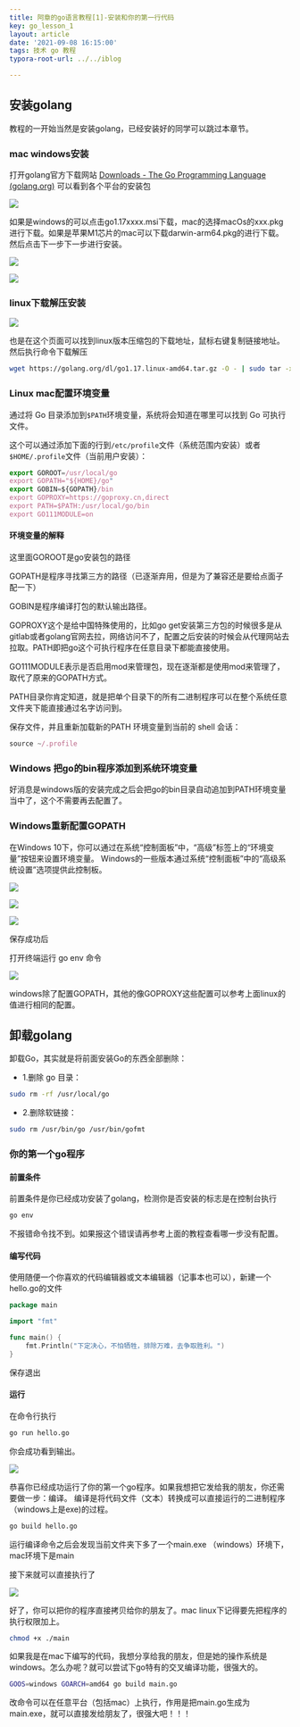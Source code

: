 ```yaml
---
title: 阿章的go语言教程[1]-安装和你的第一行代码
key: go_lesson_1
layout: article
date: '2021-09-08 16:15:00'
tags: 技术 go 教程
typora-root-url: ../../iblog

---
```


## 安装golang

教程的一开始当然是安装golang，已经安装好的同学可以跳过本章节。

### mac windows安装

打开golang官方下载网站 [Downloads - The Go Programming Language (golang.org)](https://golang.org/dl/) 可以看到各个平台的安装包

![](http://img.azhangbaobao.cn/img/20210909125332.png)

如果是windows的可以点击go1.17xxxx.msi下载，mac的选择macOs的xxx.pkg进行下载。如果是苹果M1芯片的mac可以下载darwin-arm64.pkg的进行下载。然后点击下一步下一步进行安装。

![](http://img.azhangbaobao.cn/img/20210909133827.png)

![](http://img.azhangbaobao.cn/img/20210909133920.png)

### linux下载解压安装

![](http://img.azhangbaobao.cn/img/20210909125332.png)

也是在这个页面可以找到linux版本压缩包的下载地址，鼠标右键复制链接地址。然后执行命令下载解压

```bash
wget https://golang.org/dl/go1.17.linux-amd64.tar.gz -O - | sudo tar -xz -C /usr/local
```

### Linux mac配置环境变量

通过将 Go 目录添加到`$PATH`环境变量，系统将会知道在哪里可以找到 Go 可执行文件。

这个可以通过添加下面的行到`/etc/profile`文件（系统范围内安装）或者`$HOME/.profile`文件（当前用户安装）：

```javascript
export GOROOT=/usr/local/go
export GOPATH="${HOME}/go"
export GOBIN=${GOPATH}/bin
export GOPROXY=https://goproxy.cn,direct
export PATH=$PATH:/usr/local/go/bin
export GO111MODULE=on
```

#### 环境变量的解释

这里面GOROOT是go安装包的路径

GOPATH是程序寻找第三方的路径（已逐渐弃用，但是为了兼容还是要给点面子配一下）

GOBIN是程序编译打包的默认输出路径。

GOPROXY这个是给中国特殊使用的，比如go get安装第三方包的时候很多是从gitlab或者golang官网去拉，网络访问不了，配置之后安装的时候会从代理网站去拉取。PATH即把go这个可执行程序在任意目录下都能直接使用。

GO111MODULE表示是否启用mod来管理包，现在逐渐都是使用mod来管理了，取代了原来的GOPATH方式。

PATH目录你肯定知道，就是把单个目录下的所有二进制程序可以在整个系统任意文件夹下能直接通过名字访问到。

保存文件，并且重新加载新的PATH 环境变量到当前的 shell 会话：

```javascript
source ~/.profile
```

### Windows 把go的bin程序添加到系统环境变量

好消息是windows版的安装完成之后会把go的bin目录自动追加到PATH环境变量当中了，这个不需要再去配置了。

### Windows重新配置GOPATH

在Windows 10下，你可以通过在系统“控制面板”中，“高级”标签上的“环境变量”按钮来设置环境变量。 Windows的一些版本通过系统“控制面板”中的“高级系统设置”选项提供此控制板。

![](http://img.azhangbaobao.cn/img/20210909130647.png)

![](http://img.azhangbaobao.cn/img/20210909130726.png)

![](http://img.azhangbaobao.cn/img/20210909134502.png)

保存成功后

打开终端运行 go env 命令

![](http://img.azhangbaobao.cn/img/20210909134434.png)

windows除了配置GOPATH，其他的像GOPROXY这些配置可以参考上面linux的值进行相同的配置。

## 卸载golang

卸载Go，其实就是将前面安装Go的东西全部删除：

- 1.删除 go 目录：

```bash
sudo rm -rf /usr/local/go
```

- 2.删除软链接：

```bash
sudo rm /usr/bin/go /usr/bin/gofmt
```

### 你的第一个go程序

#### 前置条件

前置条件是你已经成功安装了golang，检测你是否安装的标志是在控制台执行

```bash
go env
```

不报错命令找不到。如果报这个错误请再参考上面的教程查看哪一步没有配置。

#### 编写代码

使用随便一个你喜欢的代码编辑器或文本编辑器（记事本也可以），新建一个hello.go的文件

```go
package main

import "fmt"

func main() {
	fmt.Println("下定决心，不怕牺牲，排除万难，去争取胜利。")
}

```

保存退出

#### 运行

在命令行执行

```bash
go run hello.go
```

你会成功看到输出。

![](http://img.azhangbaobao.cn/img/20210909134023.png)

恭喜你已经成功运行了你的第一个go程序。如果我想把它发给我的朋友，你还需要做一步：编译。 编译是将代码文件（文本）转换成可以直接运行的二进制程序（windows上是exe)的过程。

```bash
go build hello.go
```

运行编译命令之后会发现当前文件夹下多了一个main.exe （windows）环境下，mac环境下是main

接下来就可以直接执行了

![](http://img.azhangbaobao.cn/img/20210909160243.png)

好了，你可以把你的程序直接拷贝给你的朋友了。mac linux下记得要先把程序的执行权限加上。

```bash
chmod +x ./main
```

如果我是在mac下编写的代码，我想分享给我的朋友，但是她的操作系统是windows。怎么办呢？就可以尝试下go特有的交叉编译功能，很强大的。

```bash
GOOS=windows GOARCH=amd64 go build main.go
```

改命令可以在任意平台（包括mac）上执行，作用是把main.go生成为main.exe，就可以直接发给朋友了，很强大吧！！！
